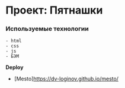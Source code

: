 # Проект: Пятнашки

### Используемые технологии
    - html
    - css
    - js
    - БЭМ

**Deploy**

* [Mesto]https://dv-loginov.github.io/mesto/
